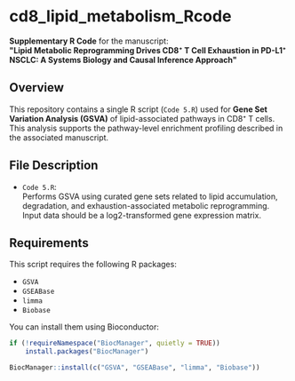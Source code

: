 # cd8_lipid_metabolism_Rcode

**Supplementary R Code** for the manuscript:  
**"Lipid Metabolic Reprogramming Drives CD8⁺ T Cell Exhaustion in PD-L1⁺ NSCLC: A Systems Biology and Causal Inference Approach"**

## Overview

This repository contains a single R script (`Code 5.R`) used for **Gene Set Variation Analysis (GSVA)** of lipid-associated pathways in CD8⁺ T cells. This analysis supports the pathway-level enrichment profiling described in the associated manuscript.

## File Description

- `Code 5.R`:  
  Performs GSVA using curated gene sets related to lipid accumulation, degradation, and exhaustion-associated metabolic reprogramming. Input data should be a log2-transformed gene expression matrix.

## Requirements

This script requires the following R packages:

- `GSVA`  
- `GSEABase`  
- `limma`  
- `Biobase`

You can install them using Bioconductor:

```r
if (!requireNamespace("BiocManager", quietly = TRUE))
    install.packages("BiocManager")

BiocManager::install(c("GSVA", "GSEABase", "limma", "Biobase"))
